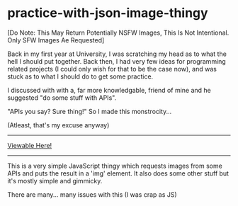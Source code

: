 #  practice-with-json-image-thingy
[Do Note: This May Return Potentially NSFW Images, This Is Not Intentional. Only SFW Images Ae Requested]

Back in my first year at University, I was scratching my head as to what the hell I should put together. Back then, I had very few ideas for 
programming related projects (I could only wish for that to be the case now), and was stuck as to what I should do to get some practice.

I discussed with with a, far more knowledgable, friend of mine and he suggested "do some stuff with APIs".

"APIs you say? Sure thing!" So I made this monstrocity...

(Atleast, that's my excuse anyway) 

---

[Viewable Here!](https://projects.traviscampbell.info/image-thingy)

---

This is a very simple JavaScript thingy which requests images from some APIs and puts the result in a 'img' element.
It also does some other stuff but it's mostly simple and gimmicky.

There are many...  many issues with this (I was crap as JS)
